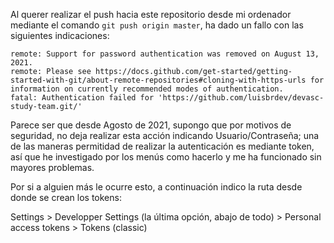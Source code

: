 Al querer realizar el push hacia este repositorio desde mi ordenador mediante el comando `git push origin master`, ha dado un fallo con las siguientes indicaciones:

    remote: Support for password authentication was removed on August 13, 2021.
    remote: Please see https://docs.github.com/get-started/getting-started-with-git/about-remote-repositories#cloning-with-https-urls for information on currently recommended modes of authentication.
    fatal: Authentication failed for 'https://github.com/luisbrdev/devasc-study-team.git/'

Parece ser que desde Agosto de 2021, supongo que por motivos de seguridad, no deja realizar esta acción indicando Usuario/Contraseña; una de las maneras permitidad de realizar la autenticación es mediante token,
así que he investigado por los menús como hacerlo y me ha funcionado sin mayores problemas.

Por si a alguien más le ocurre esto, a continuación indico la ruta desde donde se crean los tokens:

Settings > Developper Settings (la última opción, abajo de todo) > Personal access tokens > Tokens (classic) 
